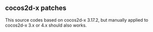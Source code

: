 ## cocos2d-x patches
This source codes based on cocos2d-x 3.17.2, but manually applied to cocos2d-x 3.x or 4.x should also works.
